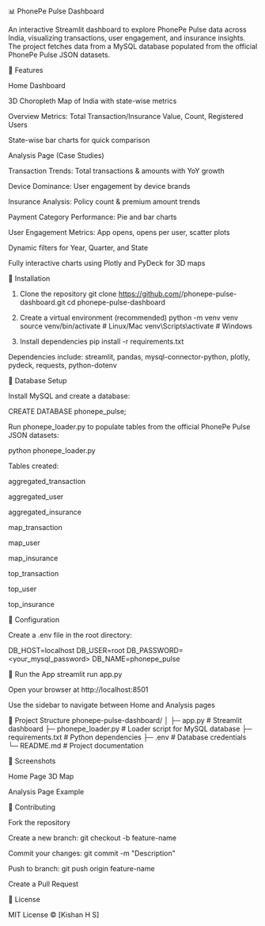 

📊 PhonePe Pulse Dashboard

An interactive Streamlit dashboard to explore PhonePe Pulse data across India, visualizing transactions, user engagement, and insurance insights. The project fetches data from a MySQL database populated from the official PhonePe Pulse JSON datasets.

🔹 Features

Home Dashboard

3D Choropleth Map of India with state-wise metrics

Overview Metrics: Total Transaction/Insurance Value, Count, Registered Users

State-wise bar charts for quick comparison

Analysis Page (Case Studies)

Transaction Trends: Total transactions & amounts with YoY growth

Device Dominance: User engagement by device brands

Insurance Analysis: Policy count & premium amount trends

Payment Category Performance: Pie and bar charts

User Engagement Metrics: App opens, opens per user, scatter plots

Dynamic filters for Year, Quarter, and State

Fully interactive charts using Plotly and PyDeck for 3D maps

🔹 Installation
1. Clone the repository
git clone https://github.com/<your-username>/phonepe-pulse-dashboard.git
cd phonepe-pulse-dashboard

2. Create a virtual environment (recommended)
python -m venv venv
source venv/bin/activate  # Linux/Mac
venv\Scripts\activate     # Windows

3. Install dependencies
pip install -r requirements.txt


Dependencies include: streamlit, pandas, mysql-connector-python, plotly, pydeck, requests, python-dotenv

🔹 Database Setup

Install MySQL and create a database:

CREATE DATABASE phonepe_pulse;


Run phonepe_loader.py to populate tables from the official PhonePe Pulse JSON datasets:

python phonepe_loader.py


Tables created:

aggregated_transaction

aggregated_user

aggregated_insurance

map_transaction

map_user

map_insurance

top_transaction

top_user

top_insurance

🔹 Configuration

Create a .env file in the root directory:

DB_HOST=localhost
DB_USER=root
DB_PASSWORD=<your_mysql_password>
DB_NAME=phonepe_pulse

🔹 Run the App
streamlit run app.py


Open your browser at http://localhost:8501

Use the sidebar to navigate between Home and Analysis pages

🔹 Project Structure
phonepe-pulse-dashboard/
│
├─ app.py                  # Streamlit dashboard
├─ phonepe_loader.py       # Loader script for MySQL database
├─ requirements.txt        # Python dependencies
├─ .env                    # Database credentials
└─ README.md               # Project documentation

🔹 Screenshots

Home Page 3D Map

Analysis Page Example

🔹 Contributing

Fork the repository

Create a new branch: git checkout -b feature-name

Commit your changes: git commit -m "Description"

Push to branch: git push origin feature-name

Create a Pull Request

🔹 License

MIT License © [Kishan H S]